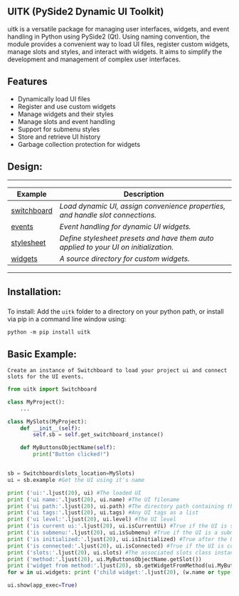 ## UITK (PySide2 Dynamic UI Toolkit)

<!-- short_description_start -->
uitk is a versatile package for managing user interfaces, widgets, and event handling in Python using PySide2 (Qt). 
Using naming convention, the module provides a convenient way to load UI files, register custom widgets, manage slots 
and styles, and interact with widgets. It aims to simplify the development and management of complex user interfaces.
<!-- short_description_end -->

## Features

- Dynamically load UI files
- Register and use custom widgets
- Manage widgets and their styles
- Manage slots and event handling
- Support for submenu styles
- Store and retrieve UI history
- Garbage collection protection for widgets

<!-- ![alt text](https://raw.githubusercontent.com/m3trik/tentacle/master/docs/toolkit_demo.gif) \*Example re-opening the last scene, renaming a material, and selecting geometry by that material. -->

## Design:
---
<!-- ## Structure: -->
<!-- ![alt text](https://raw.githubusercontent.com/m3trik/tentacle/master/docs/dependancy_graph.jpg) -->

Example | Description
------- | -------
[switchboard](https://github.com/m3trik/uitk/blob/main/uitk/switchboard.py) | *Load dynamic UI, assign convenience properties, and handle slot connections.*
[events](https://github.com/m3trik/uitk/blob/main/uitk/events.py) | *Event handling for dynamic UI widgets.*
[stylesheet](https://github.com/m3trik/tentacle/blob/main/uitk/stylesheet.py) | *Define stylesheet presets and have them auto applied to your UI on initialization.*
[widgets](https://github.com/m3trik/tentacle/blob/main/uitk/widgets) | *A source directory for custom widgets.*
---

## Installation:

#####

To install:
Add the `uitk` folder to a directory on your python path, or
install via pip in a command line window using:
```
python -m pip install uitk
```

## Basic Example:
	Create an instance of Switchboard to load your project ui and connect slots for the UI events.
```python
from uitk import Switchboard

class MyProject():
    ...

class MySlots(MyProject):
    def __init__(self):
        self.sb = self.get_switchboard_instance()

    def MyButtonsObjectName(self):
        print("Button clicked!")


sb = Switchboard(slots_location=MySlots)
ui = sb.example #Get the UI using it's name

print ('ui:'.ljust(20), ui) #The loaded UI
print ('ui name:'.ljust(20), ui.name) #The UI filename
print ('ui path:'.ljust(20), ui.path) #The directory path containing the UI file
print ('ui tags:'.ljust(20), ui.tags) #Any UI tags as a list
print ('ui level:'.ljust(20), ui.level) #The UI level
print ('is current ui:'.ljust(20), ui.isCurrentUi) #True if the UI is set as current
print ('is submenu:'.ljust(20), ui.isSubmenu) #True if the UI is a submenu
print ('is initialized:'.ljust(20), ui.isInitialized) #True after the UI is first shown
print ('is connected:'.ljust(20), ui.isConnected) #True if the UI is connected to its slots
print ('slots:'.ljust(20), ui.slots) #The associated slots class instance
print ('method:'.ljust(20), ui.MyButtonsObjectName.getSlot())
print ('widget from method:'.ljust(20), sb.getWidgetFromMethod(ui.MyButtonsObjectName.getSlot()))
for w in ui.widgets: print ('child widget:'.ljust(20), (w.name or type(w).__name__).ljust(20), w.prefix.ljust(20), w.type.ljust(15), w.derivedType.ljust(15), id(w)) #All the widgets of the UI

ui.show(app_exec=True)
```
<!-- ## Advanced Example:
```python

```
 -->